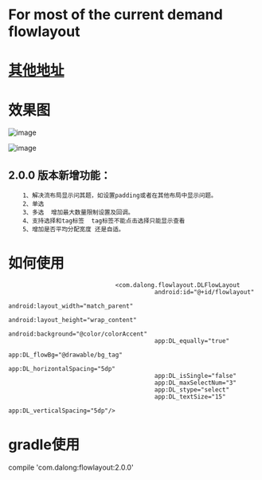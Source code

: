 # For most of the current demand flowlayout
# [其他地址](https://github.com/search?p=1&q=FlowLayout&type=Repositories&utf8=✓)


# 效果图
![image](https://github.com/dalong982242260/FlowLayout/blob/master/gif/select.gif?raw=true)

![image](https://github.com/dalong982242260/FlowLayout/blob/master/gif/tag.gif?raw=true)

## 2.0.0 版本新增功能：
        1、解决流布局显示问其题，如设置padding或者在其他布局中显示问题。
        2、单选
        3、多选  增加最大数量限制设置及回调。
        4、支持选择和tag标签  tag标签不能点击选择只能显示查看 
        5、增加是否平均分配宽度 还是自适。

# 如何使用

                                  <com.dalong.flowlayout.DLFlowLayout
                                             android:id="@+id/flowlayout"
                                             android:layout_width="match_parent"
                                             android:layout_height="wrap_content"
                                             android:background="@color/colorAccent"
                                             app:DL_equally="true"
                                             app:DL_flowBg="@drawable/bg_tag"
                                             app:DL_horizontalSpacing="5dp"
                                             app:DL_isSingle="false"
                                             app:DL_maxSelectNum="3"
                                             app:DL_stype="select"
                                             app:DL_textSize="15"
                                             app:DL_verticalSpacing="5dp"/>

# gradle使用

   compile 'com.dalong:flowlayout:2.0.0'





    



